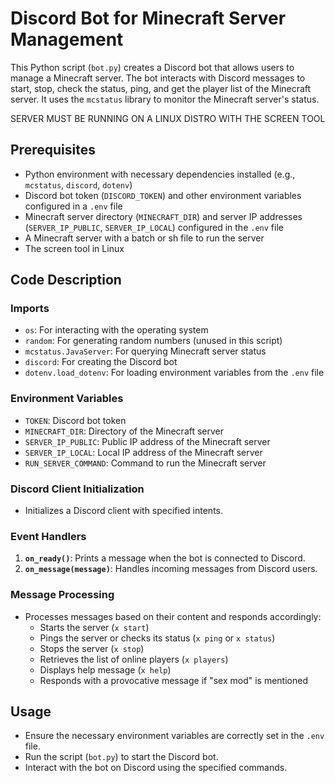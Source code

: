 # Discord Bot for Minecraft Server Management

This Python script (`bot.py`) creates a Discord bot that allows users to manage a Minecraft server. The bot interacts with Discord messages to start, stop, check the status, ping, and get the player list of the Minecraft server. It uses the `mcstatus` library to monitor the Minecraft server's status.

SERVER MUST BE RUNNING ON A LINUX DISTRO WITH THE SCREEN TOOL

## Prerequisites

- Python environment with necessary dependencies installed (e.g., `mcstatus`, `discord`, `dotenv`)
- Discord bot token (`DISCORD_TOKEN`) and other environment variables configured in a `.env` file
- Minecraft server directory (`MINECRAFT_DIR`) and server IP addresses (`SERVER_IP_PUBLIC`, `SERVER_IP_LOCAL`) configured in the `.env` file
- A Minecraft server with a batch or sh file to run the server
- The screen tool in Linux

## Code Description

### Imports

- `os`: For interacting with the operating system
- `random`: For generating random numbers (unused in this script)
- `mcstatus.JavaServer`: For querying Minecraft server status
- `discord`: For creating the Discord bot
- `dotenv.load_dotenv`: For loading environment variables from the `.env` file

### Environment Variables

- `TOKEN`: Discord bot token
- `MINECRAFT_DIR`: Directory of the Minecraft server
- `SERVER_IP_PUBLIC`: Public IP address of the Minecraft server
- `SERVER_IP_LOCAL`: Local IP address of the Minecraft server
- `RUN_SERVER_COMMAND`: Command to run the Minecraft server

### Discord Client Initialization

- Initializes a Discord client with specified intents.

### Event Handlers

1. **`on_ready()`**: Prints a message when the bot is connected to Discord.
2. **`on_message(message)`**: Handles incoming messages from Discord users.

### Message Processing

- Processes messages based on their content and responds accordingly:
  - Starts the server (`x start`)
  - Pings the server or checks its status (`x ping` or `x status`)
  - Stops the server (`x stop`)
  - Retrieves the list of online players (`x players`)
  - Displays help message (`x help`)
  - Responds with a provocative message if "sex mod" is mentioned


## Usage

- Ensure the necessary environment variables are correctly set in the `.env` file.
- Run the script (`bot.py`) to start the Discord bot.
- Interact with the bot on Discord using the specified commands.